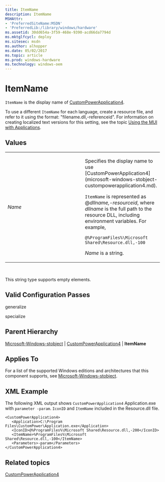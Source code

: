 ```yaml
---
title: ItemName
description: ItemName
MSHAttr:
- 'PreferredSiteName:MSDN'
- 'PreferredLib:/library/windows/hardware'
ms.assetid: 30dd654a-3f59-468e-9390-acd66da7794d
ms.mktglfcycl: deploy
ms.sitesec: msdn
ms.author: alhopper
ms.date: 05/02/2017
ms.topic: article
ms.prod: windows-hardware
ms.technology: windows-oem
---
```


# ItemName


`ItemName` is the display name of [CustomPowerApplication4](microsoft-windows-stobject-custompowerapplication4.md).

To use a different `ItemName` for each language, create a resource file, and refer to it using the format: "filename.dll,-referenceid". For information on creating localized text versions for this setting, see the topic [Using the MUI with Applications](http://go.microsoft.com/fwlink/?LinkId=140252).

## Values


<table>
<colgroup>
<col width="50%" />
<col width="50%" />
</colgroup>
<tbody>
<tr class="odd">
<td><p><em>Name</em></p></td>
<td><p>Specifies the display name to use [CustomPowerApplication4](microsoft-windows-stobject-custompowerapplication4.md).</p>
<p><code>ItemName</code> is represented as @<em>dllname,-resourceid</em>, where <em>dllname</em> is the full path to the resource DLL, including environment variables. For example,</p>
<pre class="syntax" space="preserve"><code>@%ProgramFiles%\Microsoft Shared\Resource.dll,-100</code></pre>
<p><em>Name</em> is a string.</p></td>
</tr>
</tbody>
</table>

 

This string type supports empty elements.

## Valid Configuration Passes


generalize

specialize

## Parent Hierarchy


[Microsoft-Windows-stobject](microsoft-windows-stobject.md) | [CustomPowerApplication4](microsoft-windows-stobject-custompowerapplication4.md) | **ItemName**

## Applies To


For a list of the supported Windows editions and architectures that this component supports, see [Microsoft-Windows-stobject](microsoft-windows-stobject.md).

## XML Example


The following XML output shows `CustomPowerApplication4` Application.exe with `parameter -param`. `IconID` and `ItemName` included in the Resource.dll file.

``` syntax
<CustomPowerApplication4>
   <Application>C:\Program Files\CustomPower\Application.exe</Application>
   <IconID>@%ProgramFiles%\Microsoft Shared\Resource.dll,-200</IconID>
   <ItemName>%ProgramFiles%\Microsoft Shared\Resource.dll,-100</ItemName>
   <Parameters>-param</Parameters>
</CustomPowerApplication4>
```

## Related topics


[CustomPowerApplication4](microsoft-windows-stobject-custompowerapplication4.md)

 

 







